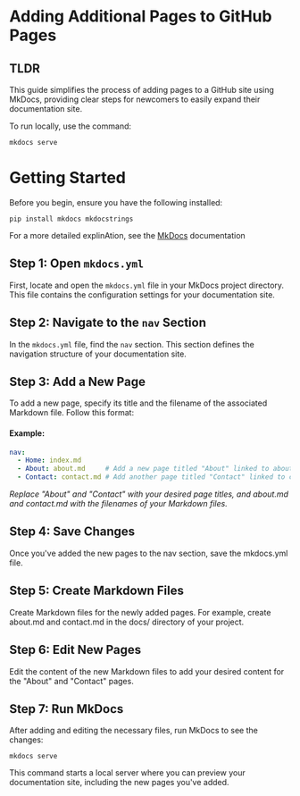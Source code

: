 # Adding Additional Pages to GitHub Pages

## TLDR 
This guide simplifies the process of adding pages to a GitHub site using MkDocs, providing clear steps for newcomers to easily expand their documentation site.

To run locally, use the command: 

```
mkdocs serve
```


# Getting Started

Before you begin, ensure you have the following installed: 
```
pip install mkdocs mkdocstrings
```
For a more detailed explinAtion, see the [MkDocs](https://www.mkdocs.org/getting-started/#getting-started-with-mkdocs) documentation



## Step 1: Open `mkdocs.yml`

First, locate and open the `mkdocs.yml` file in your MkDocs project directory. This file contains the configuration settings for your documentation site.

## Step 2: Navigate to the `nav` Section

In the `mkdocs.yml` file, find the `nav` section. This section defines the navigation structure of your documentation site.

## Step 3: Add a New Page

To add a new page, specify its title and the filename of the associated Markdown file. Follow this format:

#### Example: 
```yaml
nav:
  - Home: index.md
  - About: about.md     # Add a new page titled "About" linked to about.md
  - Contact: contact.md # Add another page titled "Contact" linked to contact.md

```
*Replace "About" and "Contact" with your desired page titles, and about.md and contact.md with the filenames of your Markdown files.*

## Step 4: Save Changes
Once you've added the new pages to the nav section, save the mkdocs.yml file.

## Step 5: Create Markdown Files
Create Markdown files for the newly added pages. For example, create about.md and contact.md in the docs/ directory of your project.

## Step 6: Edit New Pages
Edit the content of the new Markdown files to add your desired content for the "About" and "Contact" pages.

## Step 7: Run MkDocs
After adding and editing the necessary files, run MkDocs to see the changes:


```
mkdocs serve
```

This command starts a local server where you can preview your documentation site, including the new pages you've added.